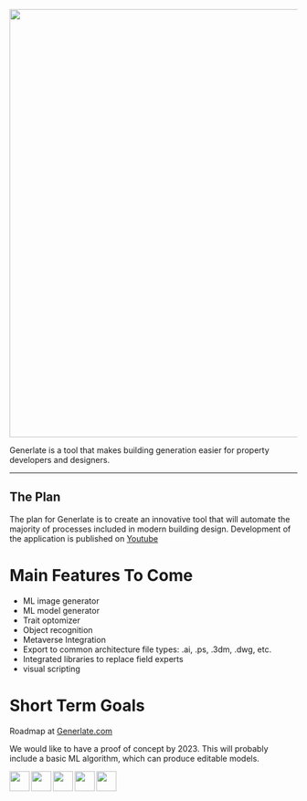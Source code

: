 <p align="center">
  <img width="750" src="https://user-images.githubusercontent.com/85384584/181403156-03e0fd11-b69a-4666-a6c8-9424b8ad3392.png">
</p>  







Generlate is a tool that makes building generation easier for property developers and designers.

---

## The Plan  
The plan for Generlate is to create an innovative tool that will automate the majority of processes included in modern building design. Development of the application is published on [Youtube](https://www.youtube.com/channel/UCnhilg6-o3JPzZuqPafSYxA)

# Main Features To Come  
* ML image generator
* ML model generator
* Trait optomizer
* Object recognition
* Metaverse Integration
* Export to common architecture file types: .ai, .ps, .3dm, .dwg, etc.
* Integrated libraries to replace field experts
* visual scripting

# Short Term Goals  
Roadmap at [Generlate.com](generlate.com)  

We would like to have a proof of concept by 2023. This will probably include a basic ML algorithm, which can produce editable models.

<div float:"left">
<a href="https://www.linkedin.com/company/generlate"><img src="https://user-images.githubusercontent.com/85384584/149669335-ce24fffe-5bc8-4e62-bc9f-2d180a9e69ad.png" height="35"/></a>
<a href="https://www.facebook.com/profile.php?id=100077387796286"><img align="left" src="https://user-images.githubusercontent.com/85384584/149669296-969f8048-da85-4466-b21c-51928a7c376d.png" height="35"/></a>
<a href="https://www.youtube.com/channel/UCQFeRy_NDvUsA0VmuJNBUYQ"><img align="left" src="https://user-images.githubusercontent.com/85384584/139521953-3d7231f5-b53d-497f-b221-1e4d7613df39.png" height="35"/></a>
<a href="https://www.instagram.com/generlate3d/"><img height="35" align="left" src="https://user-images.githubusercontent.com/85384584/139521957-055bc508-2a68-4a60-9fbf-b1dcb231eced.png"/></a>
<a href="https://twitter.com/Generlate"><img align="left" height="35" src="https://user-images.githubusercontent.com/85384584/139521960-7601fd7a-1d83-4f80-9590-d91a31d36e29.png"/></a></div>



